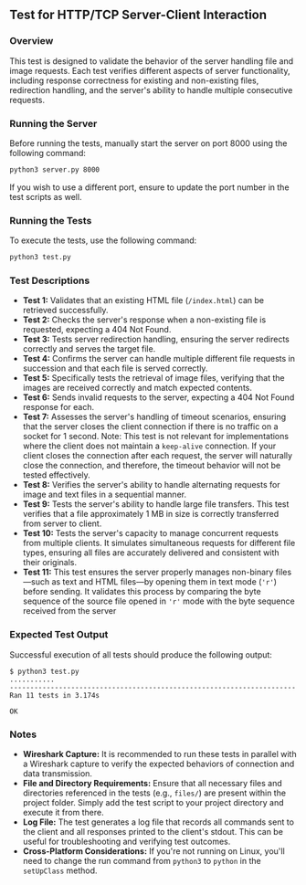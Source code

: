 
## Test for HTTP/TCP Server-Client Interaction

### Overview
This test is designed to validate the behavior of the server handling file and image requests. Each test verifies different aspects of server functionality, including response correctness for existing and non-existing files, redirection handling, and the server's ability to handle multiple consecutive requests.

### Running the Server
Before running the tests, manually start the server on port 8000 using the following command:

```bash
python3 server.py 8000
```

If you wish to use a different port, ensure to update the port number in the test scripts as well.

### Running the Tests
To execute the tests, use the following command:

```bash
python3 test.py
```

### Test Descriptions
- **Test 1:** Validates that an existing HTML file (`/index.html`) can be retrieved successfully.
- **Test 2:** Checks the server's response when a non-existing file is requested, expecting a 404 Not Found.
- **Test 3:** Tests server redirection handling, ensuring the server redirects correctly and serves the target file.
- **Test 4:** Confirms the server can handle multiple different file requests in succession and that each file is served correctly.
- **Test 5:** Specifically tests the retrieval of image files, verifying that the images are received correctly and match expected contents.
- **Test 6:** Sends invalid requests to the server, expecting a 404 Not Found response for each.
- **Test 7:** Assesses the server's handling of timeout scenarios, ensuring that the server closes the client connection if there is no traffic on a socket for 1 second. Note: This test is not relevant for implementations where the client does not maintain a `keep-alive` connection. If your client closes the connection after each request, the server will naturally close the connection, and therefore, the timeout behavior will not be tested effectively.
- **Test 8:** Verifies the server's ability to handle alternating requests for image and text files in a sequential manner.
- **Test 9:** Tests the server's ability to handle large file transfers. This test verifies that a file approximately 1 MB in size is correctly transferred from server to client.
- **Test 10:** Tests the server's capacity to manage concurrent requests from multiple clients. It simulates simultaneous requests for different file types, ensuring all files are accurately delivered and consistent with their originals.
- **Test 11:** This test ensures the server properly manages non-binary files—such as text and HTML files—by opening them in text mode (`'r'`) before sending. It validates this process by comparing the byte sequence of the source file opened in `'r'` mode with the byte sequence received from the server

### Expected Test Output
Successful execution of all tests should produce the following output:

```
$ python3 test.py
...........
----------------------------------------------------------------------
Ran 11 tests in 3.174s

OK
```

### Notes
- **Wireshark Capture:** It is recommended to run these tests in parallel with a Wireshark capture to verify the expected behaviors of connection and data transmission.
- **File and Directory Requirements:** Ensure that all necessary files and directories referenced in the tests (e.g., `files/`) are present within the project folder. Simply add the test script to your project directory and execute it from there.
- **Log File:** The test generates a log file that records all commands sent to the client and all responses printed to the client's stdout. This can be useful for troubleshooting and verifying test outcomes.
- **Cross-Platform Considerations:** If you're not running on Linux, you'll need to change the run command from `python3` to `python` in the `setUpClass` method.
